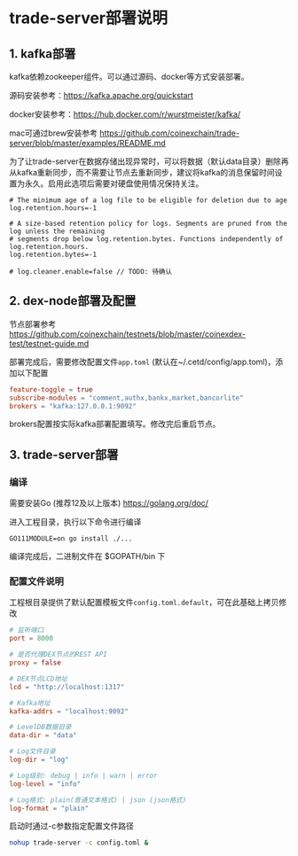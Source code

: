 # trade-server部署说明

## 1. kafka部署

kafka依赖zookeeper组件。可以通过源码、docker等方式安装部署。

源码安装参考：https://kafka.apache.org/quickstart

docker安装参考：https://hub.docker.com/r/wurstmeister/kafka/

mac可通过brew安装参考 https://github.com/coinexchain/trade-server/blob/master/examples/README.md

为了让trade-server在数据存储出现异常时，可以将数据（默认data目录）删除再从kafka重新同步，而不需要让节点去重新同步，建议将kafka的消息保留时间设置为永久。启用此选项后需要对硬盘使用情况保持关注。  

```properties
# The minimum age of a log file to be eligible for deletion due to age
log.retention.hours=-1

# A size-based retention policy for logs. Segments are pruned from the log unless the remaining
# segments drop below log.retention.bytes. Functions independently of log.retention.hours.
log.retention.bytes=-1

# log.cleaner.enable=false // TODO: 待确认
```

## 2. dex-node部署及配置

节点部署参考 https://github.com/coinexchain/testnets/blob/master/coinexdex-test/testnet-guide.md

部署完成后，需要修改配置文件``app.toml`` (默认在~/.cetd/config/app.toml)，添加以下配置

```toml
feature-toggle = true
subscribe-modules = "comment,authx,bankx,market,bancorlite"
brokers = "kafka:127.0.0.1:9092"
```

brokers配置按实际kafka部署配置填写。修改完后重启节点。

## 3. trade-server部署

### 编译

需要安装Go (推荐12及以上版本) https://golang.org/doc/

进入工程目录，执行以下命令进行编译

```shell
GO111MODULE=on go install ./...
```

编译完成后，二进制文件在 $GOPATH/bin 下

### 配置文件说明

工程根目录提供了默认配置模板文件`config.toml.default`，可在此基础上拷贝修改

```toml
# 监听端口
port = 8000

# 是否代理DEX节点的REST API
proxy = false 

# DEX节点LCD地址
lcd = "http://localhost:1317"

# Kafka地址
kafka-addrs = "localhost:9092"

# LevelDB数据目录
data-dir = "data"

# Log文件目录
log-dir = "log"

# Log级别: debug | info | warn | error
log-level = "info"

# Log格式: plain(普通文本格式) | json (json格式)
log-format = "plain"
```

启动时通过-c参数指定配置文件路径

```bash
nohup trade-server -c config.toml &
```
